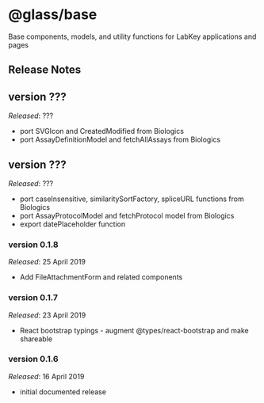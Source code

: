 # @glass/base

Base components, models, and utility functions for LabKey applications and pages

## Release Notes ##

## version ???
*Released*: ???
* port SVGIcon and CreatedModified from Biologics
* port AssayDefinitionModel and fetchAllAssays from Biologics

## version ???
*Released*: ???
* port caseInsensitive, similaritySortFactory, spliceURL functions from Biologics
* port AssayProtocolModel and fetchProtocol model from Biologics
* export datePlaceholder function

### version 0.1.8
*Released*: 25 April 2019
* Add FileAttachmentForm and related components

### version 0.1.7
*Released*: 23 April 2019
* React bootstrap typings - augment @types/react-bootstrap and make shareable

### version 0.1.6
*Released*: 16 April 2019
* initial documented release


